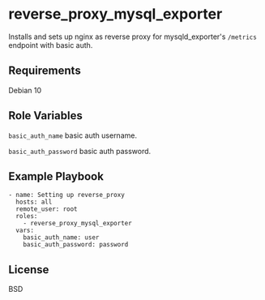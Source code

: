 reverse_proxy_mysql_exporter
=========

Installs and sets up nginx as reverse proxy for mysqld_exporter's `/metrics` endpoint with basic auth. 

Requirements
------------

Debian 10

Role Variables
--------------

`basic_auth_name` basic auth username.

`basic_auth_password` basic auth password.


Example Playbook
----------------

```
- name: Setting up reverse_proxy
  hosts: all
  remote_user: root
  roles:
    - reverse_proxy_mysql_exporter
  vars:
    basic_auth_name: user
    basic_auth_password: password
```

License
-------

BSD

